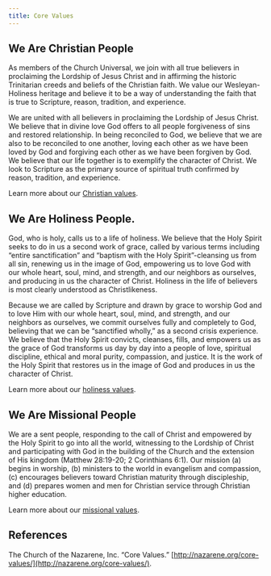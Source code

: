 ```yaml
---
title: Core Values
---
```


## We Are Christian People

As members of the Church Universal, we join with all true believers in proclaiming the Lordship of Jesus Christ and in affirming the historic Trinitarian creeds and beliefs of the Christian faith. We value our Wesleyan-Holiness heritage and believe it to be a way of understanding the faith that is true to Scripture, reason, tradition, and experience.

We are united with all believers in proclaiming the Lordship of Jesus Christ. We believe that in divine love God offers to all people forgiveness of sins and restored relationship. In being reconciled to God, we believe that we are also to be reconciled to one another, loving each other as we have been loved by God and forgiving each other as we have been forgiven by God. We believe that our life together is to exemplify the character of Christ. We look to Scripture as the primary source of spiritual truth confirmed by reason, tradition, and experience.

Learn more about our [Christian values](http://nazarene.org/we-are-christian-people).

## We Are Holiness People.

God, who is holy, calls us to a life of holiness. We believe that the Holy Spirit seeks to do in us a second work of grace, called by various terms including “entire sanctification” and “baptism with the Holy Spirit”-cleansing us from all sin, renewing us in the image of God, empowering us to love God with our whole heart, soul, mind, and strength, and our neighbors as ourselves, and producing in us the character of Christ. Holiness in the life of believers is most clearly understood as Christlikeness.

Because we are called by Scripture and drawn by grace to worship God and to love Him with our whole heart, soul, mind, and strength, and our neighbors as ourselves, we commit ourselves fully and completely to God, believing that we can be “sanctified wholly,” as a second crisis experience. We believe that the Holy Spirit convicts, cleanses, fills, and empowers us as the grace of God transforms us day by day into a people of love, spiritual discipline, ethical and moral purity, compassion, and justice. It is the work of the Holy Spirit that restores us in the image of God and produces in us the character of Christ.

Learn more about our [holiness values](http://nazarene.org/we-are-holiness-people).

## We Are Missional People

We are a sent people, responding to the call of Christ and empowered by the Holy Spirit to go into all the world, witnessing to the Lordship of Christ and participating with God in the building of the Church and the extension of His kingdom (Matthew 28:19-20; 2 Corinthians 6:1). Our mission (a) begins in worship, (b) ministers to the world in evangelism and compassion, (c) encourages believers toward Christian maturity through discipleship, and (d) prepares women and men for Christian service through Christian higher education.

Learn more about our [missional values](http://nazarene.org/we-are-missional-people).

## References

The Church of the Nazarene, Inc. “Core Values.” [http://nazarene.org/core-values/](http://nazarene.org/core-values/).
